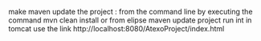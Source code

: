 make maven update the project :
from the command line by executing the command
mvn clean install 
or from elipse maven update project
run int in tomcat 
use the link 
http://localhost:8080/AtexoProject/index.html